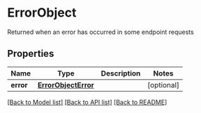 # ErrorObject

Returned when an error has occurred in some endpoint requests
## Properties
Name | Type | Description | Notes
------------ | ------------- | ------------- | -------------
**error** | [**ErrorObjectError**](ErrorObjectError.md) |  | [optional] 

[[Back to Model list]](../README.md#documentation-for-models) [[Back to API list]](../README.md#documentation-for-api-endpoints) [[Back to README]](../README.md)


